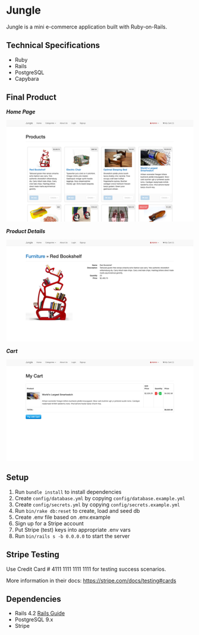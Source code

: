 # Jungle

Jungle is a mini e-commerce application built with Ruby-on-Rails. 

## Technical Specifications
+ Ruby
+ Rails
+ PostgreSQL
+ Capybara

## Final Product

***Home Page***

!["Home Page"](https://github.com/sahil-athia/Jungle/blob/master/docs/home-page.png?raw=true)

***Product Details***

!["Product Details"](https://github.com/sahil-athia/Jungle/blob/master/docs/product-details-page.png?raw=true)

***Cart***

!["Cart"](https://github.com/sahil-athia/Jungle/blob/master/docs/cart.png?raw=true)

## Setup

1. Run `bundle install` to install dependencies
2. Create `config/database.yml` by copying `config/database.example.yml`
3. Create `config/secrets.yml` by copying `config/secrets.example.yml`
4. Run `bin/rake db:reset` to create, load and seed db
5. Create .env file based on .env.example
6. Sign up for a Stripe account
7. Put Stripe (test) keys into appropriate .env vars
8. Run `bin/rails s -b 0.0.0.0` to start the server

## Stripe Testing

Use Credit Card # 4111 1111 1111 1111 for testing success scenarios.

More information in their docs: <https://stripe.com/docs/testing#cards>

## Dependencies

* Rails 4.2 [Rails Guide](http://guides.rubyonrails.org/v4.2/)
* PostgreSQL 9.x
* Stripe
